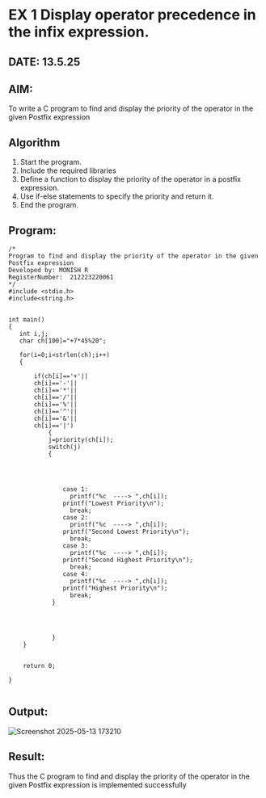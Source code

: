 # EX 1 Display operator precedence in the infix expression.
## DATE: 13.5.25
## AIM:
To write a C program to find and display the priority of the operator in the given Postfix expression

## Algorithm
1. Start the program.
2. Include the required libraries
3. Define a function to display the priority of the operator in a postfix expression.
4. Use if-else statements to specify the priority and return it.
5. End the program.   

## Program:
```
/*
Program to find and display the priority of the operator in the given Postfix expression
Developed by: MONISH R
RegisterNumber:  212223220061
*/
#include <stdio.h>
#include<string.h>

 
int main()
{
   int i,j;
   char ch[100]="+7*45%20";
   
   for(i=0;i<strlen(ch);i++)
   {
       
       if(ch[i]=='+'||
       ch[i]=='-'||
       ch[i]=='*'||
       ch[i]=='/'||
       ch[i]=='%'||
       ch[i]=='^'||
       ch[i]=='&'||
       ch[i]=='|')
           {
           j=priority(ch[i]);
           switch(j)
           {
               
               
              
              
               case 1:
                 printf("%c  ----> ",ch[i]);
               printf("Lowest Priority\n");
                 break;
               case 2:
                 printf("%c  ----> ",ch[i]);
               printf("Second Lowest Priority\n");
                 break;
               case 3:
                 printf("%c  ----> ",ch[i]);
               printf("Second Highest Priority\n");
                 break;
               case 4:
                 printf("%c  ----> ",ch[i]);
               printf("Highest Priority\n");
                 break;
            } 
             
          
          
          
            }
    }
    
  
    return 0;
   
}
   
```

## Output:

![Screenshot 2025-05-13 173210](https://github.com/user-attachments/assets/09a07ef7-a6a3-445a-8674-3636e12621f5)


## Result:
Thus the C program to find and display the priority of the operator in the given Postfix expression is implemented successfully
